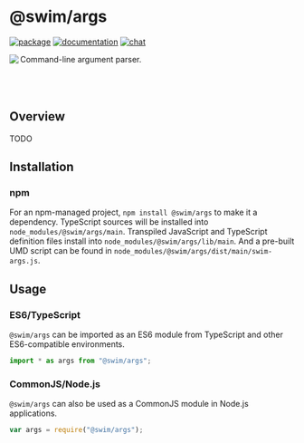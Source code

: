 # @swim/args

[![package](https://img.shields.io/npm/v/@swim/args.svg)](https://www.npmjs.com/package/@swim/args)
[![documentation](https://img.shields.io/badge/doc-TypeDoc-blue.svg)](http://docs.swim.ai/js/latest/modules/_swim_args.html)
[![chat](https://img.shields.io/badge/chat-Gitter-green.svg)](https://gitter.im/swimos/community)

<a href="https://developer.swim.ai"><img src="https://cdn.swim.ai/images/marlin-blue.svg" align="left"></a>

Command-line argument parser.<br><br><br><br>

## Overview

TODO

## Installation

### npm

For an npm-managed project, `npm install @swim/args` to make it a dependency.
TypeScript sources will be installed into `node_modules/@swim/args/main`.
Transpiled JavaScript and TypeScript definition files install into
`node_modules/@swim/args/lib/main`.  And a pre-built UMD script can
be found in `node_modules/@swim/args/dist/main/swim-args.js`.

## Usage

### ES6/TypeScript

`@swim/args` can be imported as an ES6 module from TypeScript and other
ES6-compatible environments.

```typescript
import * as args from "@swim/args";
```

### CommonJS/Node.js

`@swim/args` can also be used as a CommonJS module in Node.js applications.

```javascript
var args = require("@swim/args");
```
